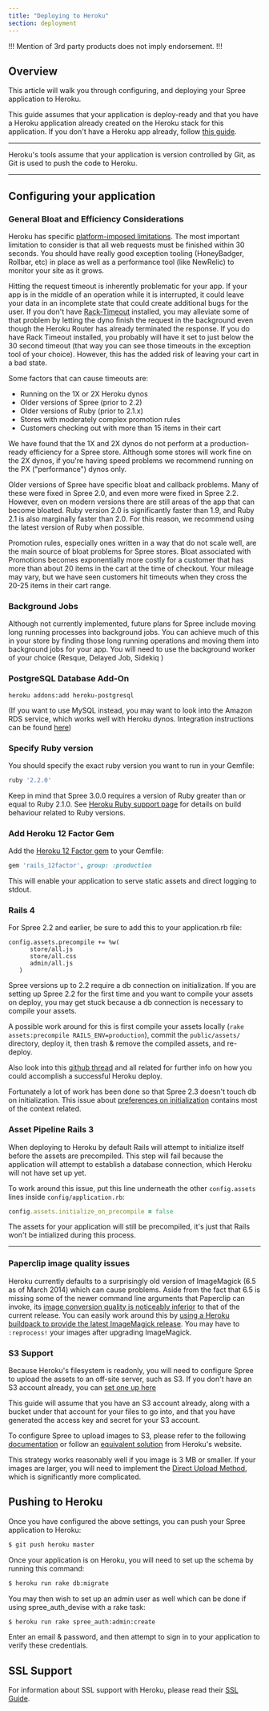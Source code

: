```yaml
---
title: "Deploying to Heroku"
section: deployment
---
```



!!!
Mention of 3rd party products does not imply endorsement.
!!!

## Overview

This article will walk you through configuring, and deploying your Spree
application to Heroku.

This guide assumes that your application is deploy-ready and that you have a
Heroku application already created on the Heroku stack for this application. If
you don't have a Heroku app already, follow [this
guide](https://devcenter.heroku.com/articles/creating-apps).

***
Heroku's tools assume that your application is version controlled by Git, as
Git is used to push the code to Heroku.
***

## Configuring your application

### General Bloat and Efficiency Considerations

Heroku has specific [platform-imposed limitations](https://devcenter.heroku.com/articles/limits). The most important limitation to consider is that all web requests must be finished within 30 seconds. You should have really good exception tooling (HoneyBadger, Rollbar, etc) in place as well as a performance tool (like NewRelic) to monitor your site as it grows.

Hitting the request timeout is inherently problematic for your app. If your app is in the middle of an operation while it is interrupted, it could leave your data in an incomplete state that could create additional bugs for the user. If you don't have [Rack-Timeout](https://github.com/heroku/rack-timeout) installed, you may alleviate some of that problem by letting the dyno finish the request in the background even though the Heroku Router has already terminated the response. If you do have Rack Timeout installed, you probably will have it set to just below the 30 second timeout (that way you can see those timeouts in the exception tool of your choice). However, this has the added risk of leaving your cart in a bad state.

Some factors that can cause timeouts are:
- Running on the 1X or 2X Heroku dynos
- Older versions of Spree (prior to 2.2)
- Older versions of Ruby (prior to 2.1.x)
- Stores with moderately complex promotion rules
- Customers checking out with more than 15 items in their cart

We have found that the 1X and 2X dynos do not perform at a production-ready efficiency for a Spree store. Although some stores will work fine on the 2X dynos, if you're having speed problems we recommend running on the PX ("performance") dynos only.

Older versions of Spree have specific bloat and callback problems. Many of these were fixed in Spree 2.0, and even more were fixed in Spree 2.2. However, even on modern versions there are still areas of the app that can become bloated. Ruby version 2.0 is significantly faster than 1.9, and Ruby 2.1 is also marginally faster than 2.0. For this reason, we recommend using the latest version of Ruby when possible.

Promotion rules, especially ones written in a way that do not scale well, are the main source of bloat problems for Spree stores. Bloat associated with Promotions becomes exponentially more costly for a customer that has more than about 20 items in the cart at the time of checkout. Your mileage may vary, but we have seen customers hit timeouts when they cross the 20-25 items in their cart range.

### Background Jobs

Although not currently implemented, future plans for Spree include moving long running processes into background jobs. You can achieve much of this in your store by finding those long running operations and moving them into background jobs for your app. You will need to use the background worker of your choice (Resque, Delayed Job, Sidekiq )

### PostgreSQL Database Add-On

```shell
heroku addons:add heroku-postgresql
```

(If you want to use MySQL instead, you may want to look into the Amazon RDS service, which works well with Heroku dynos. Integration instructions can be found [here](https://devcenter.heroku.com/articles/amazon-rds))

### Specify Ruby version

You should specify the exact ruby version you want to run in your Gemfile:

```ruby
ruby '2.2.0'
```

Keep in mind that Spree 3.0.0 requires a version of Ruby greater than or equal to Ruby 2.1.0.
See [Heroku Ruby support page](https://devcenter.heroku.com/articles/ruby-support#build-behavior)
for details on build behaviour related to Ruby versions.

### Add Heroku 12 Factor Gem

Add the [Heroku 12 Factor gem](https://github.com/heroku/rails_12factor) to your Gemfile:

```ruby
gem 'rails_12factor', group: :production
```

This will enable your application to serve static assets and direct logging to stdout.

### Rails 4

For Spree 2.2 and earlier, be sure to add this to your application.rb file:
```
config.assets.precompile += %w(
      store/all.js
      store/all.css
      admin/all.js
   )
```

Spree versions up to 2.2 require a db connection on initialization. If you are setting up Spree 2.2 for the first time and you want to compile your assets on deploy, you may get stuck because a db connection is necessary to compile your assets.

A possible work around for this is first compile your assets locally (`rake assets:precompile RAILS_ENV=production`), commit the `public/assets/` directory, deploy it, then trash & remove the compiled assets, and re-deploy.

Also look into this [github thread](https://github.com/spree/spree/issues/3749#issuecomment-30987342)
and all related for further info on how you could accomplish a successful
Heroku deploy.

Fortunately a lot of work has been done so that Spree 2.3 doesn't touch db
on initialization. This issue about [preferences on initialization](https://github.com/spree/spree/issues/3833)
contains most of the context related.

### Asset Pipeline Rails 3

When deploying to Heroku by default Rails will attempt to initialize itself
before the assets are precompiled. This step will fail because the application
will attempt to establish a database connection, which Heroku will not have set
up yet.

To work around this issue, put this line underneath the other `config.assets`
lines inside `config/application.rb`:

```ruby
config.assets.initialize_on_precompile = false
```

The assets for your application will still be precompiled, it's just that Rails
won't be intialized during this process.

***

### Paperclip image quality issues
Heroku currently defaults to a surprisingly old version of ImageMagick (6.5 as of March 2014) which can cause problems.  Aside from the fact that 6.5 is missing some of the newer command line arguments that Paperclip can invoke, its [image conversion quality is noticeably inferior](http://i.imgur.com/dqeNdlW.png) to that of the current release.  You can easily work around this by [using a Heroku buildpack to provide the latest ImageMagick release](https://github.com/spree/spree/pull/3104#issuecomment-36977413).  You may have to `:reprocess!` your images after upgrading ImageMagick.

### S3 Support

Because Heroku's filesystem is readonly, you will need to configure Spree to
upload the assets to an off-site server, such as S3. If you don't have an S3
account already, you can [set one up here](http://aws.amazon.com/s3/)

This guide will assume that you have an S3 account already, along with a bucket
under that account for your files to go into, and that you have generated the
access key and secret for your S3 account.

To configure Spree to upload images to S3, please refer to the following [documentation](http://guides.spreecommerce.org/developer/s3_storage.html) or follow an [equivalent solution](https://devcenter.heroku.com/articles/paperclip-s3) from Heroku's website.

This strategy works reasonably well if you image is 3 MB or smaller. If your images are larger, you will need to implement the [Direct Upload Method](https://devcenter.heroku.com/articles/direct-to-s3-image-uploads-in-rails), which is significantly more complicated. 

## Pushing to Heroku

Once you have configured the above settings, you can push your Spree application
to Heroku:

```bash
$ git push heroku master
```

Once your application is on Heroku, you will need to set up the schema by
running this command:

```bash
$ heroku run rake db:migrate
```

You may then wish to set up an admin user as well which can be done if using
spree_auth_devise with a rake task:

```bash
$ heroku run rake spree_auth:admin:create
```

Enter an email & password, and then attempt to sign in to your application to
verify these credentials.

## SSL Support

For information about SSL support with Heroku, please read their [SSL Guide](https://devcenter.heroku.com/articles/ssl).
